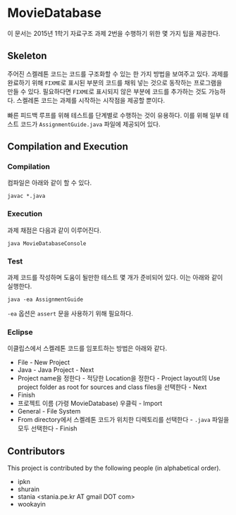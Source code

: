 # MovieDatabase

이 문서는 2015년 1학기 자료구조 과제 2번을 수행하기 위한 몇 가지 팁을 제공한다.

## Skeleton

주어진 스켈레톤 코드는 코드를 구조화할 수 있는 한 가지 방법을 보여주고 있다.
과제를 완료하기 위해 `FIXME`로 표시된 부분의 코드를 채워 넣는 것으로 동작하는 프로그램을 만들 수 있다.
필요하다면 `FIXME`로 표시되지 않은 부분에 코드를 추가하는 것도 가능하다.
스켈레톤 코드는 과제를 시작하는 시작점을 제공할 뿐이다.

빠른 피드백 루프를 위해 테스트를 단계별로 수행하는 것이 유용하다.
이를 위해 일부 테스트 코드가 `AssignmentGuide.java` 파일에 제공되어 있다.

## Compilation and Execution

### Compilation

컴파일은 아래와 같이 할 수 있다.

```
javac *.java
```

### Execution

과제 채점은 다음과 같이 이루어진다.

```
java MovieDatabaseConsole
```

### Test

과제 코드를 작성하며 도움이 될만한 테스트 몇 개가 준비되어 있다. 이는 아래와 같이 실행한다.

```
java -ea AssignmentGuide
```

`-ea` 옵션은 `assert` 문을 사용하기 위해 필요하다.

### Eclipse

이클립스에서 스켈레톤 코드를 임포트하는 방법은 아래와 같다.

- File - New Project
- Java - Java Project - Next
- Project name을 정한다 - 적당한 Location을 정한다 - Project layout의 Use project folder as root for sources and class files을 선택한다 - Next
- Finish
- 프로젝트 이름 (가령 MovieDatabase) 우클릭 - Import
- General - File System
- From directory에서 스켈레톤 코드가 위치한 디렉토리를 선택한다 - `.java` 파일을 모두 선택한다 - Finish

## Contributors

This project is contributed by the following people (in alphabetical order).

- ipkn <ipknhama AT gmail DOT com>
- shurain <shurain AT gmail DOT com>
- stania <stania.pe.kr AT gmail DOT com>
- wookayin <wookayin AT gmail DOT com>
